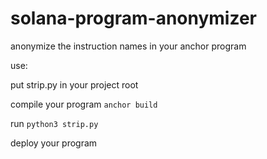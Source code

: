 # solana-program-anonymizer
anonymize the instruction names in your anchor program

use:

put strip.py in your project root

compile your program `anchor build`

run `python3 strip.py`

deploy your program
